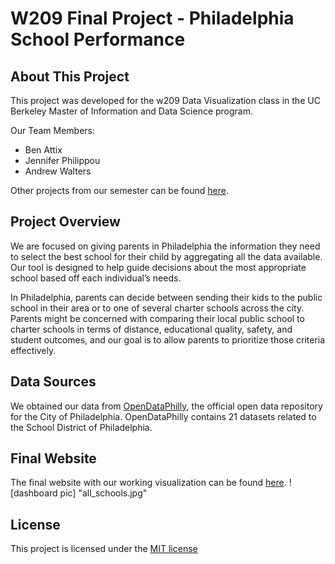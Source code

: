 # W209 Final Project - Philadelphia School Performance

## About This Project
This project was developed for the w209 Data Visualization class in the UC Berkeley Master of Information and Data Science program.

Our Team Members:
* Ben Attix
* Jennifer Philippou
* Andrew Walters 

Other projects from our semester can be found [here](http://johnguerra.co/viz/berkeleyFinalProjectsSummer2018/).

## Project Overview
We are focused on giving parents in Philadelphia the information they need to select the best school for their child by aggregating all the data available. Our tool is designed to help guide decisions about the most appropriate school based off each individual’s needs.

In Philadelphia, parents can decide between sending their kids to the public school in their area or to one of several charter schools across the city. Parents might be concerned with comparing their local public school to charter schools in terms of distance, educational quality, safety, and student outcomes, and our goal is to allow parents to prioritize those criteria effectively. 

## Data Sources
We obtained our data from [OpenDataPhilly](https://opendataphilly.org/dataset?organization=school-district-of-philadelphia), the official open data repository for the City of Philadelphia. OpenDataPhilly contains 21 datasets related to the School District of Philadelphia.

## Final Website
The final website with our working visualization can be found [here](http://people.ischool.berkeley.edu/~jennifer.p/Final-website/).
![dashboard pic] "all_schools.jpg" 

## License
This project is licensed under the [MIT license](https://github.com/benattix/philly-schools/blob/master/LICENSE)
